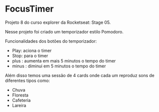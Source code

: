 # FocusTimer

Projeto 8 do curso explorer da Rocketseat: Stage 05.

Nesse projeto foi criado um temporizador estilo Pomodoro.

Funcionalidades dos botões do temporizador:

- Play: aciona o timer
- Stop: para o timer
- plus : aumenta em mais 5 minutos o tempo do timer
- minus : diminui em 5 minutos o tempo do timer

Além disso temos uma sessão de 4 cards onde cada um reproduz sons de diferentes tipos como:
- Chuva
- Floresta
- Cafeteria
- Lareira
